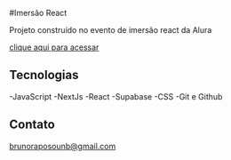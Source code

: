 #Imersão React

Projeto construído no evento de imersão react da Alura

[clique aqui para acessar]()

## Tecnologias

-JavaScript
-NextJs
-React
-Supabase
-CSS
-Git e Github

## Contato

brunoraposounb@gmail.com